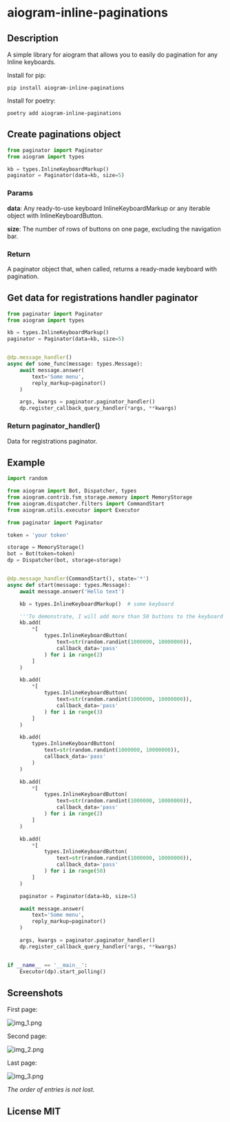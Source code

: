 # aiogram-inline-paginations

## Description

A simple library for aiogram that allows you to easily do pagination for any Inline keyboards.

Install for pip:

```shell
pip install aiogram-inline-paginations
```

Install for poetry:

```shell
poetry add aiogram-inline-paginations
```

## Create paginations object

```python
from paginator import Paginator
from aiogram import types

kb = types.InlineKeyboardMarkup()
paginator = Paginator(data=kb, size=5)
```

### Params

**data**: Any ready-to-use keyboard InlineKeyboardMarkup or any iterable object with InlineKeyboardButton.

**size**: The number of rows of buttons on one page, excluding the navigation bar.

### Return

A paginator object that, when called, returns a ready-made keyboard with pagination.

## Get data for registrations handler paginator

```python
from paginator import Paginator
from aiogram import types

kb = types.InlineKeyboardMarkup()
paginator = Paginator(data=kb, size=5)


@dp.message_handler()
async def some_func(message: types.Message):
    await message.answer(
        text='Some menu',
        reply_markup=paginator()
    )

    args, kwargs = paginator.paginator_handler()
    dp.register_callback_query_handler(*args, **kwargs)

```

### Return paginator_handler()

Data for registrations paginator.

## Example

```python
import random

from aiogram import Bot, Dispatcher, types
from aiogram.contrib.fsm_storage.memory import MemoryStorage
from aiogram.dispatcher.filters import CommandStart
from aiogram.utils.executor import Executor

from paginator import Paginator

token = 'your token'

storage = MemoryStorage()
bot = Bot(token=token)
dp = Dispatcher(bot, storage=storage)


@dp.message_handler(CommandStart(), state='*')
async def start(message: types.Message):
    await message.answer('Hello text')

    kb = types.InlineKeyboardMarkup()  # some keyboard

    '''To demonstrate, I will add more than 50 buttons to the keyboard and divide them into 5 lines per page'''
    kb.add(
        *[
            types.InlineKeyboardButton(
                text=str(random.randint(1000000, 10000000)),
                callback_data='pass'
            ) for i in range(2)
        ]
    )

    kb.add(
        *[
            types.InlineKeyboardButton(
                text=str(random.randint(1000000, 10000000)),
                callback_data='pass'
            ) for i in range(3)
        ]
    )

    kb.add(
        types.InlineKeyboardButton(
            text=str(random.randint(1000000, 10000000)),
            callback_data='pass'
        )
    )

    kb.add(
        *[
            types.InlineKeyboardButton(
                text=str(random.randint(1000000, 10000000)),
                callback_data='pass'
            ) for i in range(2)
        ]
    )

    kb.add(
        *[
            types.InlineKeyboardButton(
                text=str(random.randint(1000000, 10000000)),
                callback_data='pass'
            ) for i in range(50)
        ]
    )

    paginator = Paginator(data=kb, size=5)

    await message.answer(
        text='Some menu',
        reply_markup=paginator()
    )

    args, kwargs = paginator.paginator_handler()
    dp.register_callback_query_handler(*args, **kwargs)


if __name__ == '__main__':
    Executor(dp).start_polling()

```

## Screenshots

First page:

![img_1.png](https://github.com/daniilshamraev/aiogram-inline-paginations/blob/master/img/img_1.png?raw=true)

Second page:

![img_2.png](https://github.com/daniilshamraev/aiogram-inline-paginations/blob/master/img/img_2.png?raw=true)

Last page:

![img_3.png](https://github.com/daniilshamraev/aiogram-inline-paginations/blob/master/img/img_3.png?raw=true)

*The order of entries is not lost.*

## License MIT